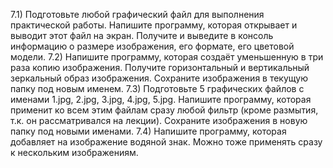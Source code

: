 7.1) Подготовьте любой графический файл для выполнения практической работы. Напишите программу, которая открывает и выводит этот файл на экран. Получите и выведите в консоль информацию о размере изображения, его формате, его цветовой модели.
7.2) Напишите программу, которая создаёт уменьшенную в три раза копию изображения. Получите горизонтальный и вертикальный зеркальный образ изображения. Сохраните изображения в текущую папку под новым именем.
7.3) Подготовьте 5 графических файлов с именами 1.jpg, 2.jpg, 3.jpg, 4.jpg, 5.jpg. Напишите программу, которая применит ко всем этим файлам сразу любой фильтр (кроме размытия, т.к. он рассматривался на лекции). Сохраните изображения в новую папку под новыми именами.
7.4) Напишите программу, которая добавляет на изображение водяной знак. Можно тоже применять сразу к нескольким изображениям.
